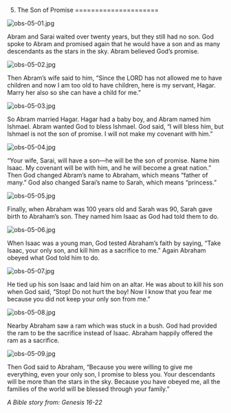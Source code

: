 5. The Son of Promise
=====================

![obs-05-01.jpg](/var/www/vhosts/door43.org/httpdocs/data/gitrepo/media/en/obs/obs-05-01.jpg "obs-05-01.jpg")

Abram and Sarai waited over twenty years, but they still had no son. God
spoke to Abram and promised again that he would have a son and as many
descendants as the stars in the sky. Abram believed God’s promise.

![obs-05-02.jpg](/var/www/vhosts/door43.org/httpdocs/data/gitrepo/media/en/obs/obs-05-02.jpg "obs-05-02.jpg")

Then Abram’s wife said to him, “Since the LORD has not allowed me to
have children and now I am too old to have children, here is my servant,
Hagar. Marry her also so she can have a child for me.”

![obs-05-03.jpg](/var/www/vhosts/door43.org/httpdocs/data/gitrepo/media/en/obs/obs-05-03.jpg "obs-05-03.jpg")

So Abram married Hagar. Hagar had a baby boy, and Abram named him
Ishmael. Abram wanted God to bless Ishmael. God said, “I will bless him,
but Ishmael is not the son of promise. I will not make my covenant with
him.”

![obs-05-04.jpg](/var/www/vhosts/door43.org/httpdocs/data/gitrepo/media/en/obs/obs-05-04.jpg "obs-05-04.jpg")

“Your wife, Sarai, will have a son—he will be the son of promise. Name
him Isaac. My covenant will be with him, and he will become a great
nation.” Then God changed Abram’s name to Abraham, which means “father
of many.” God also changed Sarai’s name to Sarah, which means
“princess.”

![obs-05-05.jpg](/var/www/vhosts/door43.org/httpdocs/data/gitrepo/media/en/obs/obs-05-05.jpg "obs-05-05.jpg")

Finally, when Abraham was 100 years old and Sarah was 90, Sarah gave
birth to Abraham’s son. They named him Isaac as God had told them to do.

![obs-05-06.jpg](/var/www/vhosts/door43.org/httpdocs/data/gitrepo/media/en/obs/obs-05-06.jpg "obs-05-06.jpg")

When Isaac was a young man, God tested Abraham’s faith by saying, “Take
Isaac, your only son, and kill him as a sacrifice to me.” Again Abraham
obeyed what God told him to do.

![obs-05-07.jpg](/var/www/vhosts/door43.org/httpdocs/data/gitrepo/media/en/obs/obs-05-07.jpg "obs-05-07.jpg")

He tied up his son Isaac and laid him on an altar. He was about to kill
his son when God said, “Stop! Do not hurt the boy! Now I know that you
fear me because you did not keep your only son from me.”

![obs-05-08.jpg](/var/www/vhosts/door43.org/httpdocs/data/gitrepo/media/en/obs/obs-05-08.jpg "obs-05-08.jpg")

Nearby Abraham saw a ram which was stuck in a bush. God had provided the
ram to be the sacrifice instead of Isaac. Abraham happily offered the
ram as a sacrifice.

![obs-05-09.jpg](/var/www/vhosts/door43.org/httpdocs/data/gitrepo/media/en/obs/obs-05-09.jpg "obs-05-09.jpg")

Then God said to Abraham, “Because you were willing to give me
everything, even your only son, I promise to bless you. Your descendants
will be more than the stars in the sky. Because you have obeyed me, all
the families of the world will be blessed through your family.”

*A Bible story from: Genesis 16-22*
